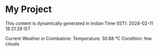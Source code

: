 # My Project

This content is dynamically generated in Indian Time (IST): 2024-02-11 18:21:28 IST


Current Weather in Coimbatore:
Temperature: 30.88 °C
Condition: few clouds
